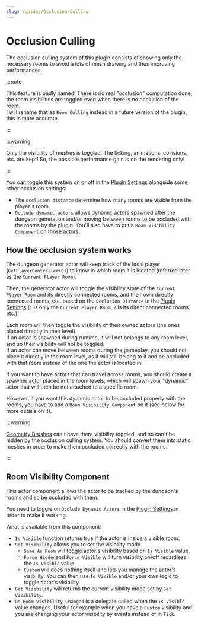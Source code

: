 ```yaml
---
slug: /guides/Occlusion-Culling
---
```


# Occlusion Culling

The occlusion culling system of this plugin consists of showing only the necessary rooms to avoid a lots of mesh drawing and thus improving performances.

:::note

This feature is badly named!
There is no real "occlusion" computation done, the room visibilities are toggled even when there is no occlusion of the room.\
I will rename that as `Room Culling` instead in a future version of the plugin, this is more accurate.

:::

:::warning

Only the visibility of meshes is toggled. The ticking, animations, collisions, etc. are kept! So, the possible performance gain is on the rendering only!

:::

You can toggle this system on or off in the [Plugin Settings](../Getting-Started/Plugin-Settings.md) alongside some other occlusion settings:

- The `occlusion distance` determine how many rooms are visible from the player's room.
- `Occlude dynamic actors` allows dynamic actors spawned after the dungeon generation and/or moving between rooms to be occluded with the rooms by the plugin. You'll also have to put a `Room Visibility Component` on those actors.

## How the occlusion system works

The dungeon generator actor will keep track of the local player (`GetPlayerController(0)`) to know in which room it is located (referred later as the `Current Player Room`).

Then, the generator actor will toggle the visibility state of the `Current Player Room` and its directly connected rooms, and their own directly connected rooms, etc. based on the `Occlusion Distance` in the [Plugin Settings](../Getting-Started/Plugin-Settings.md) (`1` is only the `Current Player Room`, `2` is its direct connected rooms, etc.).

Each room will then toggle the visibility of their owned actors (the ones placed directly in their level).\
If an actor is spawned during runtime, it will not belongs to any room level, and so their visibility will not be toggled.\
If an actor can move between rooms during the gameplay, you should not place it directly in the room level, as it will still belong to it and be occluded with that room instead of the one the actor is located in.

If you want to have actors that can travel across rooms, you should create a spawner actor placed in the room levels, which will spawn your "dynamic" actor that will then be not attached to a specific room.

However, if you want this dynamic actor to be occluded properly with the rooms, you have to add a `Room Visibility Component` on it (see below for more details on it).

:::warning

[Geometry Brushes](../Misc/Geometry-Brushes.md) can't have there visibility toggled, and so can't be hidden by the occlusion culling system.
You should convert them into static meshes in order to make them occluded correctly with the rooms.

:::

## Room Visibility Component

This actor component allows the actor to be tracked by the dungeon's rooms and so be occluded with them.

You need to toggle on `Occlude Dynamic Actors` in the [Plugin Settings](../Getting-Started/Plugin-Settings.md) in order to make it working.

What is available from this component:

- `Is Visible` function returns true if the actor is inside a visible room.
- `Set Visibility` allows you to set the visibility mode
  - `Same As Room` will toggle actor's visibility based on `Is Visible` value.
  - `Force Hidden`and `Force Visible` will turn visibility on/off regardless the `Is Visible` value.
  - `Custom` will does nothing itself and lets you manage the actor's visibility. You can then use `Is Visible` and/or your own logic to toggle actor's visibility.
- `Get Visibility` will returns the current visibility mode set by `Set Visibility`.
- `On Room Visibility Changed` is a delegate called when the `Is Visible` value changes. Useful for example when you have a `Custom` visibility and you are changing your actor visibility by events instead of in `Tick`.
